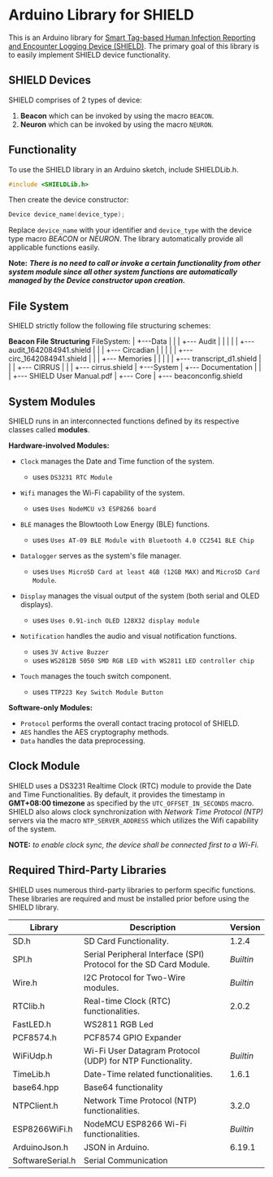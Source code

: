 # Arduino Library for SHIELD

This is an Arduino library for [Smart Tag-based Human Infection Reporting and Encounter Logging Device (SHIELD)][1].
The primary goal of this library is to easily implement SHIELD device functionality.

## SHIELD Devices
SHIELD comprises of 2 types of device:

1. **Beacon** which can be invoked by using the macro `BEACON`.
2. **Neuron** which can be invoked by using the macro `NEURON`.

## Functionality

To use the SHIELD library in an Arduino sketch, include SHIELDLib.h.

```c
#include <SHIELDLib.h>
```

Then create the device constructor:

```c
Device device_name(device_type);
```
Replace `device_name` with your identifier and `device_type` with the device type macro *BEACON* or *NEURON*. The library automatically provide all applicable functions easily.

**Note:** ***There is no need to call or invoke a certain functionality from other system module since all other system functions are automatically managed by the Device constructor upon creation.***

## File System
SHIELD strictly follow the following file structuring schemes:

**Beacon File Structuring**
    FileSystem:
    |
    +---Data
    |   |
    |   +--- Audit
    |   |    |
    |   |    +--- audit_1642084941.shield
    |   |
    |   +--- Circadian
    |   |    |
    |   |    +--- circ_1642084941.shield
    |   |
    |   +--- Memories
    |   |    |
    |   |    +--- transcript_d1.shield
    |   |
    |   +--- CIRRUS
    |        |
    |        +--- cirrus.shield
    |
    +---System
        |
        +--- Documentation
        |    |
        |    +--- SHIELD User Manual.pdf
        |
        +--- Core
            |
            +--- beaconconfig.shield

## System Modules
SHIELD runs in an interconnected functions defined by its respective classes called **modules**.

**Hardware-involved Modules:**

- `Clock` manages the Date and Time function of the system.
    - uses `DS3231 RTC Module`

- `Wifi` manages the Wi-Fi capability of the system.
    - uses `Uses NodeMCU v3 ESP8266 board`

- `BLE` manages the Blowtooth Low Energy (BLE) functions.
    - uses `Uses AT-09 BLE Module with Bluetooth 4.0 CC2541 BLE Chip`

- `Datalogger` serves as the system's file manager.
    - uses `Uses MicroSD Card at least 4GB (12GB MAX)` and `MicroSD Card Module`.

- `Display` manages the visual output of the system (both serial and OLED displays).
    - uses `Uses 0.91-inch OLED 128X32 display module`

- `Notification` handles the audio and visual notification functions.
    - uses `3V Active Buzzer`
    - uses `WS2812B 5050 SMD RGB LED with WS2811 LED controller chip`

- `Touch` manages the touch switch component.
    - uses `TTP223 Key Switch Module Button`


**Software-only Modules:**

- `Protocol` performs the overall contact tracing protocol of SHIELD.
- `AES` handles the AES cryptography methods.
- `Data` handles the data preprocessing. 

## Clock Module
SHIELD uses a DS3231 Realtime Clock (RTC) module to provide the Date and Time Functionalities. By default, it provides the timestamp in **GMT+08:00 timezone** as specified by the `UTC_OFFSET_IN_SECONDS` macro. SHIELD also alows clock synchronization
with *Network Time Protocol (NTP)* servers via the macro `NTP_SERVER_ADDRESS` which utilizes the Wifi capability of the system.

**NOTE:** *to enable clock sync, the device shall be connected first to a Wi-Fi.*

## Required Third-Party Libraries
SHIELD uses numerous third-party libraries to perform specific functions. These libraries are required and must be installed prior before using the SHIELD library.

| **Library** | **Description** | **Version** |
| ----------- | --------------- | ----------- |
| SD.h | SD Card Functionality. | 1.2.4 |
| SPI.h | Serial Peripheral Interface (SPI) Protocol for the SD Card Module. | *Builtin* |
| Wire.h | I2C Protocol for Two-Wire modules. | *Builtin* |
| RTClib.h | Real-time Clock (RTC) functionalities. | 2.0.2 |
| FastLED.h | WS2811 RGB Led | |
| PCF8574.h | PCF8574 GPIO Expander | |
| WiFiUdp.h | Wi-Fi User Datagram Protocol (UDP) for NTP Functionality. | *Builtin* |
| TimeLib.h | Date-Time related functionalities. | 1.6.1 |
| base64.hpp | Base64 functionality | |
| NTPClient.h |Network Time Protocol (NTP) functionalities. | 3.2.0 |
| ESP8266WiFi.h | NodeMCU ESP8266 Wi-Fi functionalities. | *Builtin* |
| ArduinoJson.h | JSON in Arduino. | 6.19.1 |
| SoftwareSerial.h | Serial Communication | |

[1]:<https://github.com/rjargumido/SHIELD>